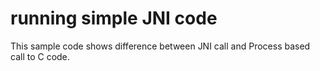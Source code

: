 # running simple JNI code

This sample code shows difference between JNI call and Process based call to C code.
